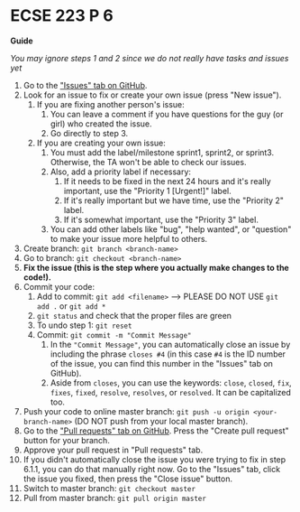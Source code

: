 # ECSE 223 P 6

**Guide**

*You may ignore steps 1 and 2 since we do not really have tasks and issues yet*

1. Go to the ["Issues" tab on GitHub](https://github.com/W2019-ECSE223/ecse223-group-project-p-6/issues).
2. Look for an issue to fix or create your own issue (press "New issue").
    1. If you are fixing another person's issue:
        1. You can leave a comment if you have questions for the guy (or girl) who created the issue.
        2. Go directly to step 3.
    2. If you are creating your own issue:
        1. You must add the label/milestone sprint1, sprint2, or sprint3. Otherwise, the TA won't be able to check our issues.
        2. Also, add a priority label if necessary:
            1. If it needs to be fixed in the next 24 hours and it's really important, use the "Priority 1 [Urgent!]" label.
            2. If it's really important but we have time, use the "Priority 2" label.
            3. If it's somewhat important, use the "Priority 3" label.
        2. You can add other labels like "bug", "help wanted", or "question" to make your issue more helpful to others.
3. Create branch: `git branch <branch-name>`
4. Go to branch: `git checkout <branch-name>`
5. **Fix the issue (this is the step where you actually make changes to the code!).**
6. Commit your code:
    1. Add to commit: `git add <filename>` --> PLEASE DO NOT USE `git add .` or `git add *`
    2. `git status` and check that the proper files are green 
    3. To undo step 1: `git reset` 
    4. Commit: `git commit -m "Commit Message"`
        1. In the `"Commit Message"`, you can automatically close an issue by including the phrase `closes #4` (in this case `#4` is the ID number of the issue, you can find this number in the "Issues" tab on GitHub).
        2. Aside from `closes`, you can use the keywords: `close`, `closed`, `fix`, `fixes`, `fixed`, `resolve`, `resolves`, or `resolved`. It can be capitalized too.
7. Push your code to online master branch: `git push -u origin <your-branch-name>` (DO NOT push from your local master branch).
8. Go to the ["Pull requests" tab on GitHub](https://github.com/W2019-ECSE223/ecse223-group-project-p-6/pulls). Press the "Create pull request" button for your branch.
9. Approve your pull request in "Pull requests" tab.
12. If you didn't automatically close the issue you were trying to fix in step 6.1.1, you can do that manually right now. Go to the "Issues" tab, click the issue you fixed, then press the "Close issue" button.
13. Switch to master branch: `git checkout master`
14. Pull from master branch: `git pull origin master`
